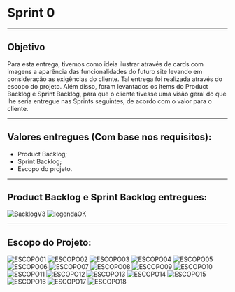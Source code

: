 # Sprint 0 
------------------------------------------------------------------------------------------------------------------------------

## Objetivo
Para esta entrega, tivemos como ideia ilustrar através de cards com imagens a aparência das funcionalidades do futuro site levando em consideração as exigências do cliente. Tal entrega foi realizada através do escopo do projeto. Além disso, foram levantados os items do Product Backlog e Sprint Backlog, para que o cliente tivesse uma visão geral do que lhe seria entregue nas Sprints seguintes, de acordo com o valor para o cliente. 


------------------------------------------------------------------------------------------------------------------------------
## Valores entregues (Com base nos requisitos):

- Product Backlog;
- Sprint Backlog;
-	Escopo do projeto.


------------------------------------------------------------------------------------------------------------------------------

## Product Backlog e Sprint Backlog entregues:

![BacklogV3](https://github.com/Leo0256/Equipe_Lider-Projeto_Integrador/blob/master/Projeto/Documentos/Imagens/BacklogV3.png)
![legendaOK](https://github.com/Leo0256/Equipe_Lider-Projeto_Integrador/blob/master/Projeto/Documentos/Imagens/legendaOK.png)

------------------------------------------------------------------------------------------------------------------------------

## Escopo do Projeto:

![ESCOPO01](https://github.com/Leo0256/Equipe_Lider-Projeto_Integrador/blob/master/Projeto/Documentos/Imagens/Escopo/ESCOPO01.jpg)
![ESCOPO02](https://github.com/Leo0256/Equipe_Lider-Projeto_Integrador/blob/master/Projeto/Documentos/Imagens/Escopo/ESCOPO02.jpg)
![ESCOPO03](https://github.com/Leo0256/Equipe_Lider-Projeto_Integrador/blob/master/Projeto/Documentos/Imagens/Escopo/ESCOPO03.jpg)
![ESCOPO04](https://github.com/Leo0256/Equipe_Lider-Projeto_Integrador/blob/master/Projeto/Documentos/Imagens/Escopo/ESCOPO04.jpg)
![ESCOPO05](https://github.com/Leo0256/Equipe_Lider-Projeto_Integrador/blob/master/Projeto/Documentos/Imagens/Escopo/ESCOPO05.jpg)
![ESCOPO06](https://github.com/Leo0256/Equipe_Lider-Projeto_Integrador/blob/master/Projeto/Documentos/Imagens/Escopo/ESCOPO06.jpg)
![ESCOPO07](https://github.com/Leo0256/Equipe_Lider-Projeto_Integrador/blob/master/Projeto/Documentos/Imagens/Escopo/ESCOPO07.jpg)
![ESCOPO08](https://github.com/Leo0256/Equipe_Lider-Projeto_Integrador/blob/master/Projeto/Documentos/Imagens/Escopo/ESCOPO08.jpg)
![ESCOPO09](https://github.com/Leo0256/Equipe_Lider-Projeto_Integrador/blob/master/Projeto/Documentos/Imagens/Escopo/ESCOPO09.jpg)
![ESCOPO10](https://github.com/Leo0256/Equipe_Lider-Projeto_Integrador/blob/master/Projeto/Documentos/Imagens/Escopo/ESCOPO10.jpg)
![ESCOPO11](https://github.com/Leo0256/Equipe_Lider-Projeto_Integrador/blob/master/Projeto/Documentos/Imagens/Escopo/ESCOPO11.jpg)
![ESCOPO12](https://github.com/Leo0256/Equipe_Lider-Projeto_Integrador/blob/master/Projeto/Documentos/Imagens/Escopo/ESCOPO12.jpg)
![ESCOPO13](https://github.com/Leo0256/Equipe_Lider-Projeto_Integrador/blob/master/Projeto/Documentos/Imagens/Escopo/ESCOPO13.jpg)
![ESCOPO14](https://github.com/Leo0256/Equipe_Lider-Projeto_Integrador/blob/master/Projeto/Documentos/Imagens/Escopo/ESCOPO14.jpg)
![ESCOPO15](https://github.com/Leo0256/Equipe_Lider-Projeto_Integrador/blob/master/Projeto/Documentos/Imagens/Escopo/ESCOPO15.jpg)
![ESCOPO16](https://github.com/Leo0256/Equipe_Lider-Projeto_Integrador/blob/master/Projeto/Documentos/Imagens/Escopo/ESCOPO16.jpg)
![ESCOPO17](https://github.com/Leo0256/Equipe_Lider-Projeto_Integrador/blob/master/Projeto/Documentos/Imagens/Escopo/ESCOPO17.jpg)
![ESCOPO18](https://github.com/Leo0256/Equipe_Lider-Projeto_Integrador/blob/master/Projeto/Documentos/Imagens/Escopo/ESCOPO18.jpg)
